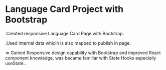 # Language Card Project with Bootstrap

 .Created responsive Language Card Page with Bootstrap.

 .Used internal data whicih is also mapped to publish in page.


 => Gained Responsive design capability with Bootstrap and improved  React component knowledge, was became familiar with State Hooks especially useState..   


